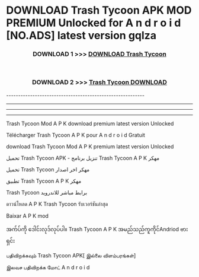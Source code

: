 # DOWNLOAD Trash Tycoon  APK MOD PREMIUM Unlocked for A n d r o i d [NO.ADS] latest version gqlza 



<div align="center">

<h3>DOWNLOAD 1 >>> <a href="https://getmod2.web.app/?judul=Trash Tycoon ">DOWNLOAD Trash Tycoon </a></h3><br>

<h3>DOWNLOAD 2 >>> <a href="https://getmod2.web.app/?judul=Trash Tycoon ">Trash Tycoon  DOWNLOAD </a></h3>

</div>
----------------------------------------------------------

----------------------------------------------------------

----------------------------------------------------------

----------------------------------------------------------

Trash Tycoon  Mod A P K download premium latest version Unlocked

Télécharger Trash Tycoon  A P K pour A n d r o i d Gratuit

download Trash Tycoon  Mod A P K premium latest version Unlocked

تحميل Trash Tycoon  APK - تنزيل برنامج Trash Tycoon  A P K مهكر

تحميل Trash Tycoon  مهكر اخر اصدار

تطبيق Trash Tycoon  A P K مهكر

Trash Tycoon  برابط مباشر للاندرويد

ดาวน์โหลด A P K Trash Tycoon  รับเวอร์ชันล่าสุด

Baixar A P K mod

အက်ပ်ကို ဒေါင်းလုဒ်လုပ်ပါ။ Trash Tycoon  A P K အမည်သည်ကူကိုင်Andriod ဗားရှင်း

பதிவிறக்கவும் Trash Tycoon  APK[ இல்லை விளம்பரங்கள்] 
 
இலவச பதிவிறக்க மோட் A n d r o i d



